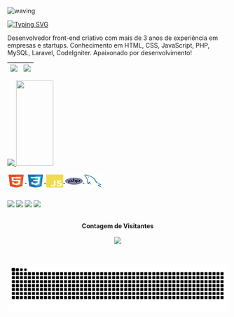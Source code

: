 ![waving](https://capsule-render.vercel.app/api?type=waving&height=200&text=Olá!%20Eu%20sou%20o%20Greco%20Peres&fontAlign=50&fontAlignY=40&color=gradient&fontSize=60)

[![Typing SVG](https://readme-typing-svg.herokuapp.com/?color=00b8e4&size=35&center=true&vCenter=true&width=1000&lines=Meu+nome+é+Greco+Fernando+de+Macedo+Peres;Tenho+22+anos;Moro+em+Barretos+-+SP;Sou+graduado+do+curso+Sistemas+de+Informação+UNIFEB;Bem+-+Vindo!+:%29)](https://git.io/typing-svg)

Desenvolvedor front-end criativo com mais de 3 anos de experiência em empresas e startups. Conhecimento em HTML, CSS, JavaScript, PHP, MySQL, Laravel, CodeIgniter. Apaixonado por desenvolvimento!

| ![](http://github-profile-summary-cards.vercel.app/api/cards/profile-details?username=GrecoPeres&theme=dark) | ![](https://github-readme-streak-stats.herokuapp.com/?user=GrecoPeres&hide_border=true&date_format=M%20j%5B%2C%20Y%5D&background=151515&stroke=2D3742&ring=6bbbca&fire=6bbbca&currStreakNum=fff&sideNums=6bbbca&currStreakLabel=6bbbca&sideLabels=fff&dates=fff) |
| :-: | :-: |

<div>
   	<a href="https://github.com/GrecoPeres">
	<img height="180em" src="https://github-readme-stats.vercel.app/api?username=GrecoPeres&show_icons=true&theme=algolia&include_all_commits=true&count_private=true"/>
	<img width="41%" height="195px" src="https://github-readme-stats.vercel.app/api/top-langs/?username=GrecoPeres&layout=compact&hide_border=true&title_color=00b8e4&text_color=00b8e4&bg_color=0d1117" />
</div>


<div style="display: inline_block"><br>
  	<img align="center" alt="GrecoPeres" height="30" width="40" src="https://raw.githubusercontent.com/devicons/devicon/master/icons/html5/html5-original.svg">
  	<img align="center" alt="GrecoPeres" height="30" width="40" src="https://raw.githubusercontent.com/devicons/devicon/master/icons/css3/css3-original.svg">
  	<img align="center" alt="GrecoPeres" height="30" width="40" src="https://raw.githubusercontent.com/devicons/devicon/master/icons/javascript/javascript-plain.svg">
  	<img align="center" alt="GrecoPeres" height="30" width="40" src="https://raw.githubusercontent.com/devicons/devicon/master/icons/php/php-original.svg">
  	<img align="center" alt="GrecoPeres" height="30" width="40" src="https://raw.githubusercontent.com/devicons/devicon/master/icons/mysql/mysql-original.svg">
</div>

  
##

<div>
     <a href="https://grecoweb.com.br" target="_blank"><img src="https://img.shields.io/badge/website-000000?style=for-the-badge&logo=About.me&logoColor=white" target="_blank"></a>
     <a href="https://www.linkedin.com/in/greco-fernando-873038207" target="_blank"><img src="https://img.shields.io/badge/-LinkedIn-%230077B5?style=for-the-badge&logo=linkedin&logoColor=white" target="_blank"></a>
  	 <a href="https://www.instagram.com/grecoperes" target="_blank"><img src="https://img.shields.io/badge/-Instagram-%23E4405F?style=for-the-badge&logo=instagram&logoColor=white" target="_blank"></a>
  	 <a href = "mailto:grecofernando.mp@gmail.com"><img src="https://img.shields.io/badge/-Gmail-%23333?style=for-the-badge&logo=gmail&logoColor=white" target="_blank"></a>
</div>

<div align="center">
<br>
<p align="centre"><b>Contagem de Visitantes</b></p>  
<p align="center"><img align="center" src="https://profile-counter.glitch.me/{GrecoPeres}/count.svg" /></p> 
<br>
</div>

![Snake animation](https://github.com/GrecoPeres/GrecoPeres/blob/output/github-contribution-grid-snake.svg)
